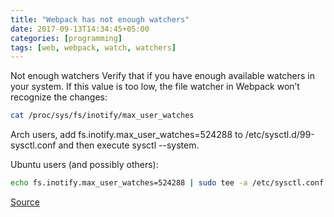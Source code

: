 ```yaml
---
title: "Webpack has not enough watchers"
date: 2017-09-13T14:34:45+05:00
categories: [programming]
tags: [web, webpack, watch, watchers]
---
```

Not enough watchers
Verify that if you have enough available watchers in your system. If this value is too low, the file watcher in Webpack won’t recognize the changes:

```bash
cat /proc/sys/fs/inotify/max_user_watches
```
Arch users, add fs.inotify.max_user_watches=524288 to /etc/sysctl.d/99-sysctl.conf and then execute sysctl --system. 

Ubuntu users (and possibly others): 

```bash
echo fs.inotify.max_user_watches=524288 | sudo tee -a /etc/sysctl.conf && sudo sysctl -p
```

[Source](https://webpack.github.io/docs/troubleshooting.html#windows-paths "Webpack Has not enough watchers")
